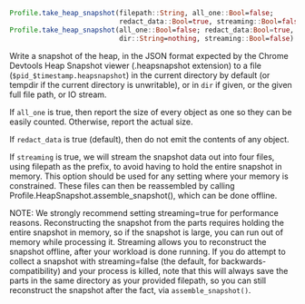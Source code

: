```julia
Profile.take_heap_snapshot(filepath::String, all_one::Bool=false;
                           redact_data::Bool=true, streaming::Bool=false)
Profile.take_heap_snapshot(all_one::Bool=false; redact_data:Bool=true,
                           dir::String=nothing, streaming::Bool=false)
```

Write a snapshot of the heap, in the JSON format expected by the Chrome Devtools Heap Snapshot viewer (.heapsnapshot extension) to a file (`$pid_$timestamp.heapsnapshot`) in the current directory by default (or tempdir if the current directory is unwritable), or in `dir` if given, or the given full file path, or IO stream.

If `all_one` is true, then report the size of every object as one so they can be easily counted. Otherwise, report the actual size.

If `redact_data` is true (default), then do not emit the contents of any object.

If `streaming` is true, we will stream the snapshot data out into four files, using filepath as the prefix, to avoid having to hold the entire snapshot in memory. This option should be used for any setting where your memory is constrained. These files can then be reassembled by calling Profile.HeapSnapshot.assemble_snapshot(), which can be done offline.

NOTE: We strongly recommend setting streaming=true for performance reasons. Reconstructing the snapshot from the parts requires holding the entire snapshot in memory, so if the snapshot is large, you can run out of memory while processing it. Streaming allows you to reconstruct the snapshot offline, after your workload is done running. If you do attempt to collect a snapshot with streaming=false (the default, for backwards-compatibility) and your process is killed, note that this will always save the parts in the same directory as your provided filepath, so you can still reconstruct the snapshot after the fact, via `assemble_snapshot()`.
